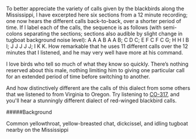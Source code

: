 To better appreciate the variety of calls given by the blackbirds along the Mississippi, I have excerpted here six sections from a 12 minute recording; one now hears the different calls back-to-back, over a shorter period of time. If I label each of the calls, the sequence is as follows (with semi-colons separating the sections; sections also audible by slight change in tugboat background noise level): A A A B A A B; C D C; E F C F C G; H H I B I; J J J J J; I K K. How remarkable that he uses 11 different calls over the 12 minutes that I listened, and he may very well have more at his command.

I love birds who tell so much of what they know so quickly. There’s nothing reserved about this male, nothing limiting him to giving one particular call for an extended period of time before switching to another. 

And how distinctively different are the calls of this dialect from some others that we listened to from Virginia to Oregon. Try listening to [CO-317](http://listeningtoacontinentsing.com/recording.php?page=CO-317), and you'll hear a stunningly different dialect of red-winged blackbird calls.

#####Background

Common yellowthroat, yellow-breasted chat, dickcissel, and idling tugboat nearby on the Mississippi

